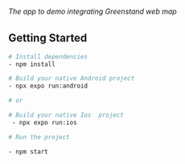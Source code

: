 ###### The app to demo integrating Greenstand web map


## Getting Started

```bash
# Install dependencies
- npm install

```

```bash
# Build your native Android project
- npx expo run:android

# or

# Build your native Ios  project
 - npx expo run:ios
```

```bash
# Run the project

- npm start
```
